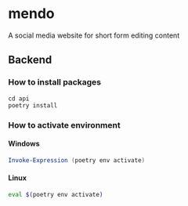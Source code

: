 # mendo
A social media website for short form editing content

## Backend
### How to install packages
```
cd api
poetry install
```
### How to activate environment
#### Windows
```powershell
Invoke-Expression (poetry env activate)
```
#### Linux
```bash
eval $(poetry env activate)
```
